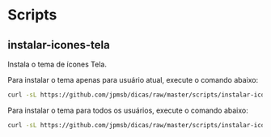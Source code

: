 # Scripts

## instalar-icones-tela

Instala o tema de ícones Tela.

Para instalar o tema apenas para usuário atual, execute o comando abaixo:

```bash
curl -sL https://github.com/jpmsb/dicas/raw/master/scripts/instalar-icones-tela | bash
```

Para instalar o tema para todos os usuários, execute o comando abaixo:

```bash
curl -sL https://github.com/jpmsb/dicas/raw/master/scripts/instalar-icones-tela | sudo bash
```